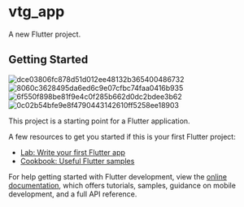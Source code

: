 # vtg_app
A new Flutter project.

## Getting Started
![dce03806fc878d51d012ee48132b365400486732](https://github.com/Amitmasram/VTG_APP/assets/105006236/2c65222d-b938-4372-854e-ea74de2355ea)
![8060c3628495da6ed6c9e07cfbc74faa0416b935](https://github.com/Amitmasram/VTG_APP/assets/105006236/05b4c24e-c360-40af-ad9d-5328f4dbf317)
![6f550f898be81f9e4c0f285b662d0dc2bdee3b62](https://github.com/Amitmasram/VTG_APP/assets/105006236/0f44d9c2-0b64-4272-a16d-e84a56a5004d)
![0c02b54bfe9e8f4790443142610ff5258ee18903](https://github.com/Amitmasram/VTG_APP/assets/105006236/e7fc7c3f-47ca-4724-8299-006169a13f88)

This project is a starting point for a Flutter application.

A few resources to get you started if this is your first Flutter project:

- [Lab: Write your first Flutter app](https://docs.flutter.dev/get-started/codelab)
- [Cookbook: Useful Flutter samples](https://docs.flutter.dev/cookbook)

For help getting started with Flutter development, view the
[online documentation](https://docs.flutter.dev/), which offers tutorials,
samples, guidance on mobile development, and a full API reference.
